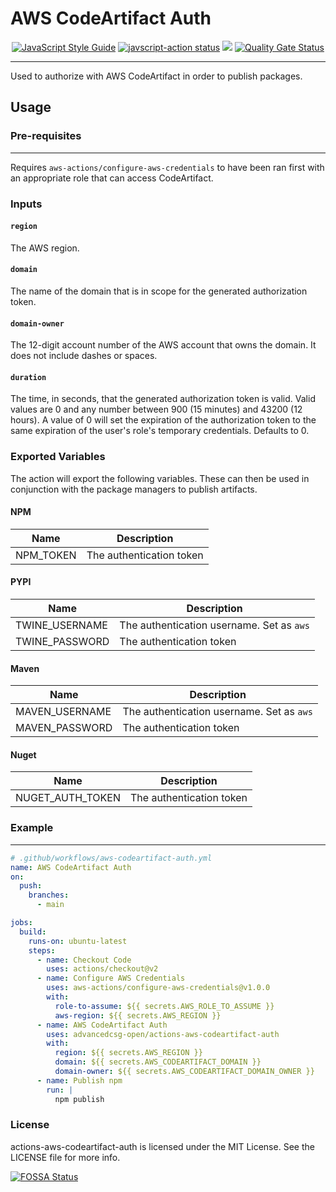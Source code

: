 # AWS CodeArtifact Auth
<p align="center">
  <a href="https://standardjs.com"><img alt="JavaScript Style Guide" src="https://img.shields.io/badge/code_style-standard-brightgreen.svg"></a>
  <a href="https://github.com/advancedcsg-open/actions-aws-codeartifact-auth/actions"><img alt="javscript-action status" src="https://github.com/advancedcsg-open/actions-aws-codeartifact-auth/workflows/units-test/badge.svg"></a>
<a href="https://app.fossa.com/projects/git%2Bgithub.com%2Fadvancedcsg-open%2Factions-aws-codeartifact-auth?ref=badge_shield" alt="FOSSA Status"><img src="https://app.fossa.com/api/projects/git%2Bgithub.com%2Fadvancedcsg-open%2Factions-aws-codeartifact-auth.svg?type=shield"/></a>
  <a href="https://sonarcloud.io/dashboard?id=advancedcsg-open_actions-aws-codeartifact-auth"><img alt="Quality Gate Status" src="https://sonarcloud.io/api/project_badges/measure?project=advancedcsg-open_actions-aws-codeartifact-auth&metric=alert_status"></a>
</p>

---

Used to authorize with AWS CodeArtifact in order to publish packages.

## Usage

### Pre-requisites
---
Requires `aws-actions/configure-aws-credentials` to have been ran first with an appropriate role that can access CodeArtifact.

### Inputs

#### `region`

The AWS region.

#### `domain`

The name of the domain that is in scope for the generated authorization token.

#### `domain-owner`

The 12-digit account number of the AWS account that owns the domain. It does not include dashes or spaces.

#### `duration`

The time, in seconds, that the generated authorization token is valid. Valid values are 0 and any number between 900 (15 minutes) and 43200 (12 hours). A value of 0 will set the expiration of the authorization token to the same expiration of the user's role's temporary credentials. Defaults to 0.

### Exported Variables

The action will export the following variables. These can then be used in conjunction with the package managers to publish artifacts.

#### NPM

| Name                 | Description              |
|----------------------|--------------------------|
| NPM_TOKEN            | The authentication token |

#### PYPI

| Name                 | Description                               |
|----------------------|-------------------------------------------|
| TWINE_USERNAME       | The authentication username. Set as `aws` |
| TWINE_PASSWORD       | The authentication token                  |

#### Maven

| Name                 | Description                               |
|----------------------|-------------------------------------------|
| MAVEN_USERNAME       | The authentication username. Set as `aws` |
| MAVEN_PASSWORD          | The authentication token                  |

#### Nuget

| Name                 | Description                               |
|----------------------|-------------------------------------------|
| NUGET_AUTH_TOKEN     | The authentication token                  |

### Example
---
```yaml
# .github/workflows/aws-codeartifact-auth.yml
name: AWS CodeArtifact Auth
on:
  push:
    branches:
      - main

jobs:
  build:
    runs-on: ubuntu-latest
    steps:
      - name: Checkout Code
        uses: actions/checkout@v2
      - name: Configure AWS Credentials
        uses: aws-actions/configure-aws-credentials@v1.0.0
        with:
          role-to-assume: ${{ secrets.AWS_ROLE_TO_ASSUME }}
          aws-region: ${{ secrets.AWS_REGION }}
      - name: AWS CodeArtifact Auth
        uses: advancedcsg-open/actions-aws-codeartifact-auth
        with:
          region: ${{ secrets.AWS_REGION }}
          domain: ${{ secrets.AWS_CODEARTIFACT_DOMAIN }}
          domain-owner: ${{ secrets.AWS_CODEARTIFACT_DOMAIN_OWNER }}
      - name: Publish npm
        run: |
          npm publish
```

### License

actions-aws-codeartifact-auth is licensed under the MIT License. See the LICENSE file for more info.

[![FOSSA Status](https://app.fossa.com/api/projects/git%2Bgithub.com%2Fadvancedcsg-open%2Factions-aws-codeartifact-auth.svg?type=large)](https://app.fossa.com/projects/git%2Bgithub.com%2Fadvancedcsg-open%2Factions-aws-codeartifact-auth?ref=badge_large)